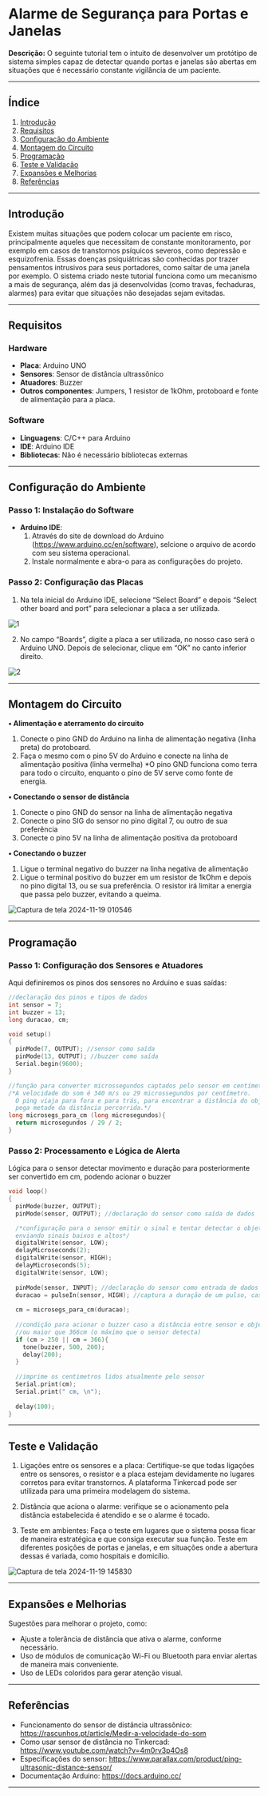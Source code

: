 # Alarme de Segurança para Portas e Janelas

**Descrição:** O seguinte tutorial tem o intuito de desenvolver um protótipo de sistema simples capaz de detectar quando portas e janelas são abertas em situações que é necessário constante vigilância de um paciente.

---

## Índice

1. [Introdução](#introdução)
2. [Requisitos](#requisitos)
3. [Configuração do Ambiente](#configuração-do-ambiente)
4. [Montagem do Circuito](#montagem-do-circuito)
5. [Programação](#programação)
6. [Teste e Validação](#teste-e-validação)
7. [Expansões e Melhorias](#expansões-e-melhorias)
8. [Referências](#referências)

---

## Introdução

Existem muitas situações que podem colocar um paciente em risco, principalmente aqueles que necessitam de constante monitoramento, por exemplo em casos de transtornos psíquicos severos, como depressão e esquizofrenia. Essas doenças psiquiátricas são conhecidas por trazer pensamentos intrusivos para seus portadores, como saltar de uma janela por exemplo. O sistema criado neste tutorial funciona como um mecanismo a mais de segurança, além das já desenvolvidas (como travas, fechaduras, alarmes) para evitar que situações não desejadas sejam evitadas.

---

## Requisitos

### Hardware

- **Placa**: Arduino UNO
- **Sensores**: Sensor de distância ultrassônico
- **Atuadores**: Buzzer
- **Outros componentes**: Jumpers, 1 resistor de 1kOhm, protoboard e fonte de alimentação para a placa.

### Software

- **Linguagens**: C/C++ para Arduino
- **IDE**: Arduino IDE
- **Bibliotecas**: Não é necessário bibliotecas externas

---

## Configuração do Ambiente

### Passo 1: Instalação do Software

- **Arduino IDE**:
  1. Através do site de download do Arduino (https://www.arduino.cc/en/software), selcione o arquivo de acordo com seu sistema operacional.
  2. Instale normalmente e abra-o para as configurações do projeto.


### Passo 2: Configuração das Placas
  
  1. Na tela inicial do Arduino IDE, selecione “Select Board” e depois “Select other board and port” para selecionar a placa a ser utilizada.

  ![1](https://github.com/user-attachments/assets/8d8eba8e-d730-41ac-840c-23d00e4788ed)


  2. No campo “Boards”, digite a placa a ser utilizada, no nosso caso será o Arduino UNO. Depois de selecionar, clique em “OK” no canto inferior direito.
     
  ![2](https://github.com/user-attachments/assets/90164b8a-b61c-41b4-afc1-9f54f28c6700)

---

## Montagem do Circuito

**• Alimentação e aterramento do circuito**
  1. Conecte o pino GND do Arduino na linha de alimentação negativa (linha preta) do protoboard.
  2. Faça o mesmo com o pino 5V do Arduino e conecte na linha de alimentação positiva (linha vermelha)
  *O pino GND funciona como terra para todo o circuito, enquanto o pino de 5V serve como fonte de energia.

**• Conectando o sensor de distância**
  1. Conecte o pino GND do sensor na linha de alimentação negativa
  2. Conecte o pino SIG do sensor no pino digital 7, ou outro de sua preferência
  3. Conecte o pino 5V na linha de alimentação positiva da protoboard
     
**• Conectando o buzzer**
  1. Ligue o terminal negativo do buzzer na linha negativa de alimentação
  2. Ligue o terminal positivo do buzzer em um resistor de 1kOhm e depois no pino digital 13, ou se sua preferência. O resistor irá limitar a energia que passa pelo buzzer, evitando a queima.

  ![Captura de tela 2024-11-19 010546](https://github.com/user-attachments/assets/ea7563e5-5006-4b4e-8fc7-6aa07d53be76)

---

## Programação

### Passo 1: Configuração dos Sensores e Atuadores

Aqui definiremos os pinos dos sensores no Arduino e suas saídas:

```C
//declaração dos pinos e tipos de dados
int sensor = 7; 
int buzzer = 13;
long duracao, cm;

void setup()
{
  pinMode(7, OUTPUT); //sensor como saída
  pinMode(13, OUTPUT); //buzzer como saída
  Serial.begin(9600);
}

//função para converter microssegundos captados pelo sensor em centímetros
/*A velocidade do som é 340 m/s ou 29 microssegundos por centímetro.
  O ping viaja para fora e para trás, para encontrar a distância do objeto que
  pega metade da distância percorrida.*/
long microsegs_para_cm (long microsegundos){
  return microsegundos / 29 / 2;
}
```

### Passo 2: Processamento e Lógica de Alerta

Lógica para o sensor detectar movimento e duração para posteriormente ser convertido em cm, podendo acionar o buzzer

```C
void loop()
{
  pinMode(buzzer, OUTPUT);
  pinMode(sensor, OUTPUT); //declaração do sensor como saída de dados

  /*configuração para o sensor emitir o sinal e tentar detectar o objeto,
  enviando sinais baixos e altos*/
  digitalWrite(sensor, LOW);
  delayMicroseconds(2);
  digitalWrite(sensor, HIGH);
  delayMicroseconds(5);
  digitalWrite(sensor, LOW);
  
  pinMode(sensor, INPUT); //declaração do sensor como entrada de dados
  duracao = pulseIn(sensor, HIGH); //captura a duração de um pulso, caso exista, e armeza na variável duracao
  
  cm = microsegs_para_cm(duracao);
  
  //condição para acionar o buzzer caso a distância entre sensor e objeto seja maior que 250cm
  //ou maior que 366cm (o máximo que o sensor detecta)
  if (cm > 250 || cm = 366){
    tone(buzzer, 500, 200);
    delay(200);
  }
  
  //imprime os centimetros lidos atualmente pelo sensor
  Serial.print(cm);
  Serial.print(" cm, \n");
               
  delay(100);
}
```

---

## Teste e Validação

  1. Ligações entre os sensores e a placa: Certifique-se que todas ligações entre os sensores, o resistor e a placa estejam devidamente no lugares corretos para evitar transtornos. A plataforma Tinkercad pode ser utilizada para uma primeira modelagem do sistema.
     
  2. Distância que aciona o alarme: verifique se o acionamento pela distância estabelecida é atendido e se o alarme é tocado.
    
  3. Teste em ambientes: Faça o teste em lugares que o sistema possa ficar de maneira estratégica e que consiga executar sua função. Teste em diferentes posições de portas e janelas, e em situações onde a abertura dessas é variada, como hospitais e domicílio.
     
  ![Captura de tela 2024-11-19 145830](https://github.com/user-attachments/assets/ddff2b32-2e27-44d1-a723-cffb21254666)


---

## Expansões e Melhorias

Sugestões para melhorar o projeto, como:

- Ajuste a tolerância de distância que ativa o alarme, conforme necessário.
- Uso de módulos de comunicação Wi-Fi ou Bluetooth para enviar alertas de maneira mais conveniente.
- Uso de LEDs coloridos para gerar atenção visual.

---

## Referências

- Funcionamento do sensor de distância ultrassônico: https://rascunhos.pt/article/Medir-a-velocidade-do-som
- Como usar sensor de distância no Tinkercad: https://www.youtube.com/watch?v=4m0rv3p4Os8
- Especificações do sensor: https://www.parallax.com/product/ping-ultrasonic-distance-sensor/
- Documentação Arduino: https://docs.arduino.cc/

---
